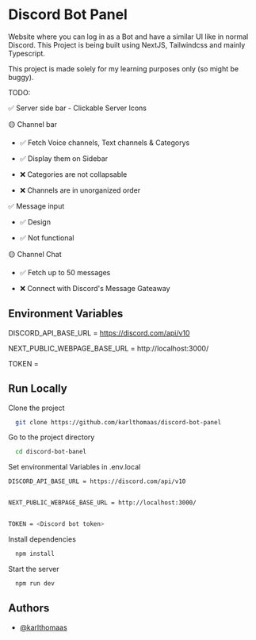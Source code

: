 
# Discord Bot Panel

Website where you can log in as a Bot and have a similar UI like in normal Discord.
This Project is being built using NextJS, Tailwindcss and mainly Typescript. 

This project is made solely for my learning purposes only (so might be buggy).


TODO:

✅ Server side bar - Clickable Server Icons 

🟡 Channel bar
 
* ✅ Fetch Voice channels, Text channels & Categorys

* ✅ Display them on Sidebar

* ❌ Categories are not collapsable

* ❌ Channels are in unorganized order


✅ Message input

 * ✅ Design

 * ✅ Not functional

🟡 Channel Chat

* ✅ Fetch up to 50 messages

* ❌ Connect with Discord's Message Gateaway




## Environment Variables

DISCORD_API_BASE_URL = https://discord.com/api/v10


NEXT_PUBLIC_WEBPAGE_BASE_URL = http://localhost:3000/


TOKEN = <Discord bot token>


## Run Locally

Clone the project

```bash
  git clone https://github.com/karlthomaas/discord-bot-panel
```

Go to the project directory

```bash
  cd discord-bot-banel
```

Set environmental Variables in .env.local

```bash
DISCORD_API_BASE_URL = https://discord.com/api/v10


NEXT_PUBLIC_WEBPAGE_BASE_URL = http://localhost:3000/


TOKEN = <Discord bot token>
```

Install dependencies

```bash
  npm install
```

Start the server

```bash
  npm run dev
```


## Authors

- [@karlthomaas](https://github.com/karlthomaas)

